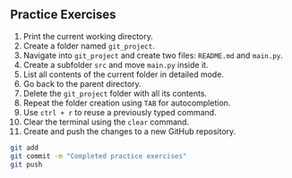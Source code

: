## Practice Exercises

1. Print the current working directory.
2. Create a folder named `git_project`.
3. Navigate into `git_project` and create two files: `README.md` and `main.py`.
4. Create a subfolder `src` and move `main.py` inside it.
5. List all contents of the current folder in detailed mode.
6. Go back to the parent directory.
7. Delete the `git_project` folder with all its contents.
8. Repeat the folder creation using `TAB` for autocompletion.
9. Use `ctrl + r` to reuse a previously typed command.
10. Clear the terminal using the `clear` command.
11. Create and push the changes to a new GitHub repository.

```bash
git add
git commit -m "Completed practice exercises"
git push 
```